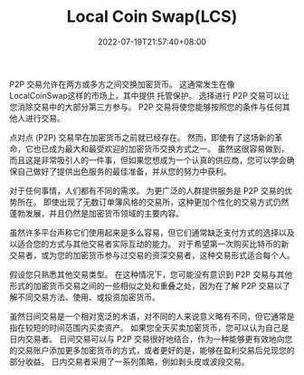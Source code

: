 ﻿---
weight: 
title: "Local Coin Swap(LCS)"
description: "LocalCoinSwap（LCS）是一个权力下放的市场，允许买家和卖家使用任何付款方式直接交易任何加密货币"
date: 2022-07-19T21:57:40+08:00
lastmod: 2022-07-19T16:45:40+08:00
draft: false
authors: ["seven"]
featuredImage: "local-coin-swaplcs.webp"
link: "https://localcoinswap.com/"
tags: ["数字代币","Local Coin Swap(LCS)"]
categories: ["navigation"]
navigation: ["数字代币"]
lightgallery: true
toc: true
pinned: false
recommend: false
recommend1: false
---
P2P 交易允许在两方或多方之间交换加密货币。 这通常发生在像 LocalCoinSwap这样的市场上，其中提供 托管保护。 选择进行 P2P 交易可以让您消除交易中的大部分第三方参与。 P2P 交易将使您能够按照您的条件与任何其他人进行交易。

点对点 (P2P) 交易早在加密货币之前就已经存在。 然而，即使有了这场新的革命，它也已成为最大和最受欢迎的加密货币交换方式之一。 虽然这很容易做到，而且这是非常吸引人的一件事，但如果您想成为一个认真的供应商，您可以学会确保自己做好了提供出色服务的最佳准备，并从您的努力中获利。

对于任何事情，人们都有不同的需求。 为更广泛的人群提供服务是 P2P 交易的优势所在。 即使出现了无数订单簿风格的交易所，这种更加个性化的交易方式仍然蓬勃发展，并且仍然是加密货币领域的主要内容。

虽然许多平台声称它们使用起来是多么容易，但它们通常缺乏支付方式的选择以及以适合您的方式与其他交易者实际互动的能力。 对于希望第一次购买比特币的新交易者，或为您的加密货币参与过交易的资深交易者，这种交易形式适合每个人。

假设您只熟悉其他交易类型。 在这种情况下，您可能没有意识到 P2P 交易与其他形式的加密货币交易之间的一些相似之处和重叠之处，因为在了解 P2P 交易以了解不同交易方法、使用、或投资加密货币。

虽然日间交易是一个相对宽泛的术语，对不同的人来说意义略有不同，但它通常是指在较短的时间范围内买卖资产。 如果您全天买卖加密货币，您可以认为自己是日内交易者。 日间交易可以与 P2P 交易很好地结合，作为一种能够更有效地向您的交易账户添加更多加密货币的方式，或者更好的是，能够在盈利交易后兑现您的部分收益。 日内交易者采用了一系列策略，例如剥头皮或波段交易。